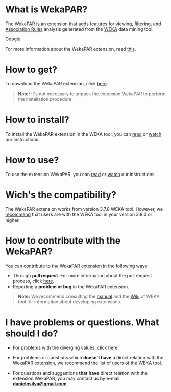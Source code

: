 # **What is WekaPAR?**
The WekaPAR is an extension that adds features for viewing, filtering, and [Association Rules](http://www.saedsayad.com/association_rules.htm) analysis generated from the [WEKA](http://www.cs.waikato.ac.nz/ml/weka/) data mining tool.

<a href="http://www.google.co.in" target="_top" >Google</a>

For more information about the WekaPAR extension, read [this](https://github.com/).

# **How to get?**
To download the WekaPAR extension, click [here](https://github.com/).

> **Note:** It's not necessary to unpack the extension WekaPAR to perform the installation procedure.

# **How to install?**
To install the WekaPAR extension in the WEKA tool, you can [read](https://github.com/) or [watch](https://www.youtube.com/watch?v=j2DjdK7gJJ8) our instructions.

# **How to use?**
To use the extension WekaPAR, you can [read](https://github.com/) or [watch](https://www.youtube.com/watch?v=c-fJzvWmQ7A) our instructions.

# **Wich's the compatibility?**
The WekaPAR extension works from version 3.7.8 WEKA tool. However, we [recommend](https://github.com/) that users are with the WEKA tool in your version 3.8.0 or higher.

# **How to contribute with the WekaPAR?**
You can contribute to the WekaPAR extension in the following ways:
* Through **pull request**. For more information about the pull request process, click [here](https://github.com/). 
* Reporting a **problem or bug** in the WekaPAR extension.

> **Note:** We recommend consulting the [manual](https://sourceforge.net/projects/weka/files/documentation/3.8.x/WekaManual-3-8-0.pdf/download?use_mirror=ufpr&download=) and the [Wiki](http://weka.wikispaces.com/) of WEKA tool for information about developing extensions.

# **I have problems or questions. What should I do?**

* For problems with the diverging values, click [here](https://github.com/).

* For problems or questions which **doesn't have** a direct relation with the WekaPAR extension, we recommend the [list of users](https://list.waikato.ac.nz/mailman/listinfo/wekalist) of the WEKA tool.

* For questions and suggestions **that have** direct relation with the extension WekaPAR, you may contact us by e-mail: **danielnsilva@gmail.com**.

